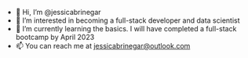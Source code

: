 - 👋 Hi, I’m @jessicabrinegar
- 👀 I’m interested in becoming a full-stack developer and data scientist
- 🌱 I’m currently learning the basics. I will have completed a full-stack bootcamp by April 2023
- 📫 You can reach me at jessicabrinegar@outlook.com

<!---
jessicabrinegar/jessicabrinegar is a ✨ special ✨ repository because its `README.md` (this file) appears on your GitHub profile.
You can click the Preview link to take a look at your changes.
--->
